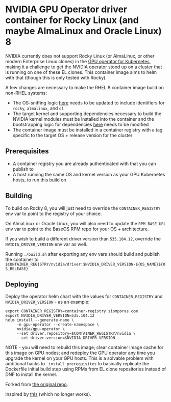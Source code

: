 # NVIDIA GPU Operator driver container for Rocky Linux (and maybe AlmaLinux and Oracle Linux) 8

NVIDIA currently does not support Rocky Linux (or AlmaLinux, or other modern Enterprise Linux clones) in the
[GPU operator for Kubernetes](https://github.com/NVIDIA/gpu-operator), making it a challenge to get the NVIDIA operator stood
up on a cluster that is running on one of these EL clones. This container image aims to helm with that (though this is only 
tested with Rocky). 

A few changes are necessary to make the RHEL 8 container image build on non-RHEL systems:
 - The OS-sniffing logic [here](https://gitlab.com/nvidia/container-images/driver/-/blob/d4c27d475fa698faa444b083ced63562d6b65a55/rhel8/nvidia-driver#L53-55) 
   needs to be updated to include identifiers for `rocky`, `almalinux`, and `ol`
 - The target kernel and supporting dependencies necessary to build the NVIDIA kernel modules must be installed into the container
 and the bootstrapping logic for dependencies [here](https://gitlab.com/nvidia/container-images/driver/-/blob/d4c27d475fa698faa444b083ced63562d6b65a55/rhel8/nvidia-driver#L93-149) 
 needs to be modified
 - The container image must be installed in a container registry with a tag specific to the target OS + release version for the cluster

## Prerequisites

 - A container registry you are already authenticated with that you can publish to
 - A host running the same OS and kernel version as your GPU Kubernetes hosts, to run this build on

## Building

To build on Rocky 8, you will just need to override the `CONTAINER_REGISTRY` env var to point to the registry of
your choice.

On AlmaLinux or Oracle Linux, you will also need to update the `RPM_BASE_URL` env var to point to the BaseOS RPM repo for 
your OS + architecture.

If you wish to build a different driver version than `535.104.12`, override the `NVIDIA_DRIVER_VERSION` env var
as well.

Running `./build.sh` after exporting any env vars should build and publish the container to 
`$CONTAINER_REGISTRY/nvidia/driver:$NVIDIA_DRIVER_VERSION-${OS_NAME}${OS_RELEASE}`

## Deploying

Deploy the operator helm chart with the values for `CONTAINER_REGISTRY` and `NVIDIA_DRIVER_VERSION` - as an example:

```shell
export CONTAINER_REGISTRY=container-registry.siomporas.com
export NVIDIA_DRIVER_VERSION=535.104.12
helm install --generate-name \
     -n gpu-operator --create-namespace \
     nvidia/gpu-operator \
     --set driver.repository=$CONTAINER_REGISTRY/nvidia \
     --set driver.version=$NVIDIA_DRIVER_VERSION
```

NOTE - you will need to rebuild this image; clear container image cache for this image on GPU nodes; and redeploy the GPU 
operator any time you upgrade the kernel on your GPU hosts. This is a solvable problem with additional hacks to `_install_prerequisites`
to basically replicate the Dockerfile initial build step using RPMs from EL clone repositories instead of DNF to install
the kernel.


Forked from [the original repo](https://github.com/hotspoons/NVIDIA-driver-container).

Inspired by [this](https://github.com/awslife/nvidia-driver) (which no longer works).
